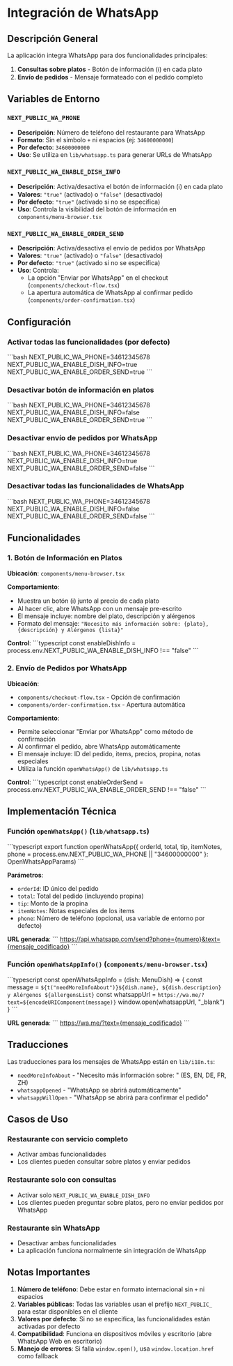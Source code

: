 # Integración de WhatsApp

## Descripción General

La aplicación integra WhatsApp para dos funcionalidades principales:
1. **Consultas sobre platos** - Botón de información (ℹ️) en cada plato
2. **Envío de pedidos** - Mensaje formateado con el pedido completo

## Variables de Entorno

### `NEXT_PUBLIC_WA_PHONE`
- **Descripción**: Número de teléfono del restaurante para WhatsApp
- **Formato**: Sin el símbolo `+` ni espacios (ej: `34600000000`)
- **Por defecto**: `34600000000`
- **Uso**: Se utiliza en `lib/whatsapp.ts` para generar URLs de WhatsApp

### `NEXT_PUBLIC_WA_ENABLE_DISH_INFO`
- **Descripción**: Activa/desactiva el botón de información (ℹ️) en cada plato
- **Valores**: `"true"` (activado) o `"false"` (desactivado)
- **Por defecto**: `"true"` (activado si no se especifica)
- **Uso**: Controla la visibilidad del botón de información en `components/menu-browser.tsx`

### `NEXT_PUBLIC_WA_ENABLE_ORDER_SEND`
- **Descripción**: Activa/desactiva el envío de pedidos por WhatsApp
- **Valores**: `"true"` (activado) o `"false"` (desactivado)
- **Por defecto**: `"true"` (activado si no se especifica)
- **Uso**: Controla:
  - La opción "Enviar por WhatsApp" en el checkout (`components/checkout-flow.tsx`)
  - La apertura automática de WhatsApp al confirmar pedido (`components/order-confirmation.tsx`)

## Configuración

### Activar todas las funcionalidades (por defecto)
\`\`\`bash
NEXT_PUBLIC_WA_PHONE=34612345678
NEXT_PUBLIC_WA_ENABLE_DISH_INFO=true
NEXT_PUBLIC_WA_ENABLE_ORDER_SEND=true
\`\`\`

### Desactivar botón de información en platos
\`\`\`bash
NEXT_PUBLIC_WA_PHONE=34612345678
NEXT_PUBLIC_WA_ENABLE_DISH_INFO=false
NEXT_PUBLIC_WA_ENABLE_ORDER_SEND=true
\`\`\`

### Desactivar envío de pedidos por WhatsApp
\`\`\`bash
NEXT_PUBLIC_WA_PHONE=34612345678
NEXT_PUBLIC_WA_ENABLE_DISH_INFO=true
NEXT_PUBLIC_WA_ENABLE_ORDER_SEND=false
\`\`\`

### Desactivar todas las funcionalidades de WhatsApp
\`\`\`bash
NEXT_PUBLIC_WA_PHONE=34612345678
NEXT_PUBLIC_WA_ENABLE_DISH_INFO=false
NEXT_PUBLIC_WA_ENABLE_ORDER_SEND=false
\`\`\`

## Funcionalidades

### 1. Botón de Información en Platos

**Ubicación**: `components/menu-browser.tsx`

**Comportamiento**:
- Muestra un botón (ℹ️) junto al precio de cada plato
- Al hacer clic, abre WhatsApp con un mensaje pre-escrito
- El mensaje incluye: nombre del plato, descripción y alérgenos
- Formato del mensaje: `"Necesito más información sobre: {plato}, {descripción} y Alérgenos {lista}"`

**Control**:
\`\`\`typescript
const enableDishInfo = process.env.NEXT_PUBLIC_WA_ENABLE_DISH_INFO !== "false"
\`\`\`

### 2. Envío de Pedidos por WhatsApp

**Ubicación**: 
- `components/checkout-flow.tsx` - Opción de confirmación
- `components/order-confirmation.tsx` - Apertura automática

**Comportamiento**:
- Permite seleccionar "Enviar por WhatsApp" como método de confirmación
- Al confirmar el pedido, abre WhatsApp automáticamente
- El mensaje incluye: ID del pedido, items, precios, propina, notas especiales
- Utiliza la función `openWhatsApp()` de `lib/whatsapp.ts`

**Control**:
\`\`\`typescript
const enableOrderSend = process.env.NEXT_PUBLIC_WA_ENABLE_ORDER_SEND !== "false"
\`\`\`

## Implementación Técnica

### Función `openWhatsApp()` (`lib/whatsapp.ts`)
\`\`\`typescript
export function openWhatsApp({
  orderId,
  total,
  tip,
  itemNotes,
  phone = process.env.NEXT_PUBLIC_WA_PHONE || "34600000000"
}: OpenWhatsAppParams)
\`\`\`

**Parámetros**:
- `orderId`: ID único del pedido
- `total`: Total del pedido (incluyendo propina)
- `tip`: Monto de la propina
- `itemNotes`: Notas especiales de los items
- `phone`: Número de teléfono (opcional, usa variable de entorno por defecto)

**URL generada**:
\`\`\`
https://api.whatsapp.com/send?phone={numero}&text={mensaje_codificado}
\`\`\`

### Función `openWhatsAppInfo()` (`components/menu-browser.tsx`)
\`\`\`typescript
const openWhatsAppInfo = (dish: MenuDish) => {
  const message = `${t("needMoreInfoAbout")}${dish.name}, ${dish.description} y Alérgenos ${allergensList}`
  const whatsappUrl = `https://wa.me/?text=${encodeURIComponent(message)}`
  window.open(whatsappUrl, "_blank")
}
\`\`\`

**URL generada**:
\`\`\`
https://wa.me/?text={mensaje_codificado}
\`\`\`

## Traducciones

Las traducciones para los mensajes de WhatsApp están en `lib/i18n.ts`:

- `needMoreInfoAbout` - "Necesito más información sobre: " (ES, EN, DE, FR, ZH)
- `whatsappOpened` - "WhatsApp se abrirá automáticamente"
- `whatsappWillOpen` - "WhatsApp se abrirá para confirmar el pedido"

## Casos de Uso

### Restaurante con servicio completo
- Activar ambas funcionalidades
- Los clientes pueden consultar sobre platos y enviar pedidos

### Restaurante solo con consultas
- Activar solo `NEXT_PUBLIC_WA_ENABLE_DISH_INFO`
- Los clientes pueden preguntar sobre platos, pero no enviar pedidos por WhatsApp

### Restaurante sin WhatsApp
- Desactivar ambas funcionalidades
- La aplicación funciona normalmente sin integración de WhatsApp

## Notas Importantes

1. **Número de teléfono**: Debe estar en formato internacional sin `+` ni espacios
2. **Variables públicas**: Todas las variables usan el prefijo `NEXT_PUBLIC_` para estar disponibles en el cliente
3. **Valores por defecto**: Si no se especifica, las funcionalidades están activadas por defecto
4. **Compatibilidad**: Funciona en dispositivos móviles y escritorio (abre WhatsApp Web en escritorio)
5. **Manejo de errores**: Si falla `window.open()`, usa `window.location.href` como fallback
